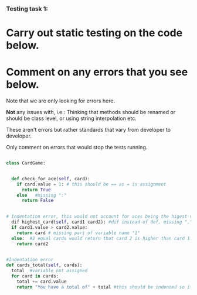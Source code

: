 ### Testing task 1:

# Carry out static testing on the code below.
# Comment on any errors that you see below.

Note that we are only looking for errors here.

**Not** any issues with, i.e.: 
Thinking that methods should be renamed or should be class level, or using string interpolation etc. 

These aren't errors but rather standards that vary from developer to developer. 

Only comment on errors that would stop the tests running.

```python

class CardGame:


  def check_for_ace(self, card):
    if card.value = 1: # this should be == as = is assignment
      return True
    else   #missing ":"
      return False
   

# Indentation error, this would not account for aces being the higest value card
  dif highest_card(self, card1 card2): #dif instead of def, missing "," between the 2 last variables
  if card1.value > card2.value:
    return card # missing part of variable name "1"
  else:  #2 equal cards would return that card 2 is higher than card 1
    return card2
  

#Indentation error
def cards_total(self, cards):
  total  #variable not assigned
  for card in cards:
    total += card.value
    return "You have a total of" + total #this should be indented so it runs after the for loop, and total needs to be a str.
  
```
